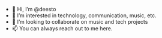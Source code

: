 - 👋 Hi, I’m @deesto
- 👀 I’m interested in technology, communication, music, etc. 
- 💞️ I’m looking to collaborate on music and tech projects
- 📫 You can always reach out to me here.
<!--- - 🌱 I’m currently learning ... --->
<!---
deesto/deesto is a ✨ special ✨ repository because its `README.md` (this file) appears on your GitHub profile.
You can click the Preview link to take a look at your changes.
--->
